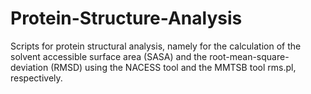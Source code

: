 # Protein-Structure-Analysis
Scripts for protein structural analysis, namely for the calculation of the solvent accessible surface area (SASA) and the root-mean-square-deviation (RMSD) using the NACESS tool and the MMTSB tool rms.pl, respectively.
